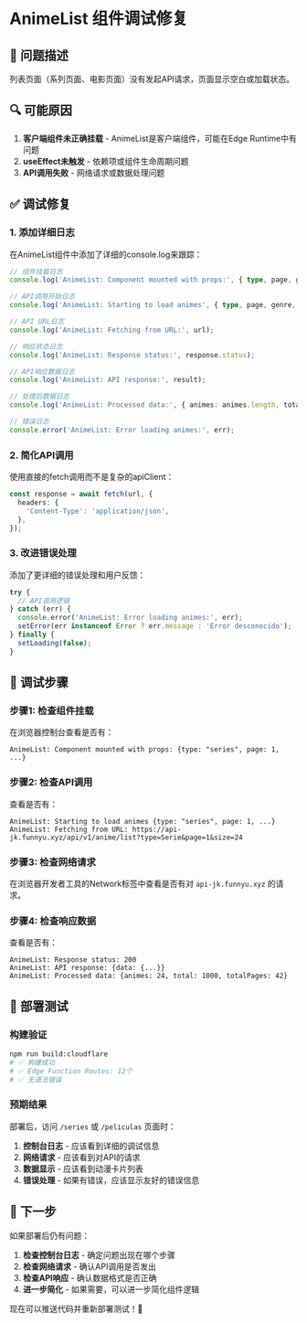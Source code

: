 # AnimeList 组件调试修复

## 🐛 问题描述
列表页面（系列页面、电影页面）没有发起API请求，页面显示空白或加载状态。

## 🔍 可能原因
1. **客户端组件未正确挂载** - AnimeList是客户端组件，可能在Edge Runtime中有问题
2. **useEffect未触发** - 依赖项或组件生命周期问题
3. **API调用失败** - 网络请求或数据处理问题

## ✅ 调试修复

### 1. 添加详细日志
在AnimeList组件中添加了详细的console.log来跟踪：

```typescript
// 组件挂载日志
console.log('AnimeList: Component mounted with props:', { type, page, genre, sort, lang, basePath });

// API调用开始日志
console.log('AnimeList: Starting to load animes', { type, page, genre, sort, lang });

// API URL日志
console.log('AnimeList: Fetching from URL:', url);

// 响应状态日志
console.log('AnimeList: Response status:', response.status);

// API响应数据日志
console.log('AnimeList: API response:', result);

// 处理后数据日志
console.log('AnimeList: Processed data:', { animes: animes.length, total, totalPages });

// 错误日志
console.error('AnimeList: Error loading animes:', err);
```

### 2. 简化API调用
使用直接的fetch调用而不是复杂的apiClient：

```typescript
const response = await fetch(url, {
  headers: {
    'Content-Type': 'application/json',
  },
});
```

### 3. 改进错误处理
添加了更详细的错误处理和用户反馈：

```typescript
try {
  // API调用逻辑
} catch (err) {
  console.error('AnimeList: Error loading animes:', err);
  setError(err instanceof Error ? err.message : 'Error desconocido');
} finally {
  setLoading(false);
}
```

## 🔧 调试步骤

### 步骤1: 检查组件挂载
在浏览器控制台查看是否有：
```
AnimeList: Component mounted with props: {type: "series", page: 1, ...}
```

### 步骤2: 检查API调用
查看是否有：
```
AnimeList: Starting to load animes {type: "series", page: 1, ...}
AnimeList: Fetching from URL: https://api-jk.funnyu.xyz/api/v1/anime/list?type=Serie&page=1&size=24
```

### 步骤3: 检查网络请求
在浏览器开发者工具的Network标签中查看是否有对 `api-jk.funnyu.xyz` 的请求。

### 步骤4: 检查响应数据
查看是否有：
```
AnimeList: Response status: 200
AnimeList: API response: {data: {...}}
AnimeList: Processed data: {animes: 24, total: 1000, totalPages: 42}
```

## 🚀 部署测试

### 构建验证
```bash
npm run build:cloudflare
# ✅ 构建成功
# ✅ Edge Function Routes: 12个
# ✅ 无语法错误
```

### 预期结果
部署后，访问 `/series` 或 `/peliculas` 页面时：

1. **控制台日志** - 应该看到详细的调试信息
2. **网络请求** - 应该看到对API的请求
3. **数据显示** - 应该看到动漫卡片列表
4. **错误处理** - 如果有错误，应该显示友好的错误信息

## 📝 下一步

如果部署后仍有问题：

1. **检查控制台日志** - 确定问题出现在哪个步骤
2. **检查网络请求** - 确认API调用是否发出
3. **检查API响应** - 确认数据格式是否正确
4. **进一步简化** - 如果需要，可以进一步简化组件逻辑

现在可以推送代码并重新部署测试！🚀